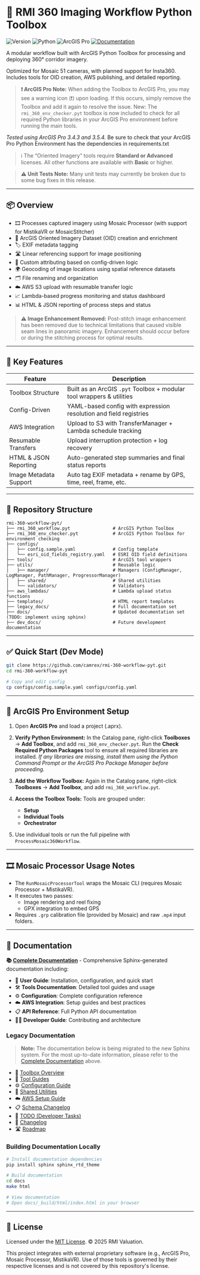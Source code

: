
# 🧰 RMI 360 Imaging Workflow Python Toolbox

![Version](https://img.shields.io/badge/version-v1.3.0-blue) ![Python](https://img.shields.io/badge/python-3.11%2B-blue) ![ArcGIS Pro](https://img.shields.io/badge/ArcGIS_Pro-3.4|3.5-green) [![Documentation](https://img.shields.io/badge/docs-sphinx-blue)](https://camrex.github.io/rmi-360-workflow-pyt/)

A modular workflow built with ArcGIS Python Toolbox for processing and deploying 360° corridor imagery.

Optimized for Mosaic 51 cameras, with planned support for Insta360. Includes tools for OID creation, AWS publishing, and detailed reporting.

> **❗ ArcGIS Pro Note:** When adding the Toolbox to ArcGIS Pro, you may see a warning icon (❗) upon loading. If this occurs, simply remove the Toolbox and add it again to resolve the issue.
New: The `rmi_360_env_checker.pyt` toolbox is now included to check for all required Python libraries in your ArcGIS Pro environment before running the main tools.

*Tested using ArcGIS Pro 3.4.3 and 3.5.4.* Be sure to check that your ArcGIS Pro Python Environment has the dependencies in requirements.txt

> ℹ️ The “Oriented Imagery” tools require **Standard or Advanced** licenses. All other functions are available with **Basic** or higher.

> **⚠️ Unit Tests Note:** Many unit tests may currently be broken due to some bug fixes in this release.


---

## 📦 Overview

- 🎞️ Processes captured imagery using Mosaic Processor (with support for MistikaVR or MosaicStitcher)
- 🧭 ArcGIS Oriented Imagery Dataset (OID) creation and enrichment
- 🏷️ EXIF metadata tagging
- 🛣️ Linear referencing support for image positioning
- 🧩 Custom attributing based on config-driven logic
- 🌍 Geocoding of image locations using spatial reference datasets
- 🗂️ File renaming and organization
- ☁️ AWS S3 upload with resumable transfer logic
- 📈 Lambda-based progress monitoring and status dashboard
- 📊 HTML & JSON reporting of process steps and status

> **⚠️ Image Enhancement Removed:** Post-stitch image enhancement has been removed due to technical limitations that caused visible seam lines in panoramic imagery. Enhancement should occur before or during the stitching process for optimal results.

---

## 🧩 Key Features

| Feature                | Description                                                                 |
|------------------------|-----------------------------------------------------------------------------|
| Toolbox Structure      | Built as an ArcGIS `.pyt` Toolbox + modular tool wrappers & utilities       |
| Config-Driven          | YAML-based config with expression resolution and field registries           |
| AWS Integration        | Upload to S3 with TransferManager + Lambda schedule tracking                |
| Resumable Transfers    | Upload interruption protection + log recovery                              |
| HTML & JSON Reporting  | Auto-generated step summaries and final status reports                      |
| Image Metadata Support | Auto tag EXIF metadata + rename by GPS, time, reel, frame, etc.             |

---

## 📁 Repository Structure

```
rmi-360-workflow-pyt/
├── rmi_360_workflow.pyt                # ArcGIS Python Toolbox
├── rmi_360_env_checker.pyt             # ArcGIS Python Toolbox for environment checking
├── configs/
│   ├── config.sample.yaml              # Config template
│   └── esri_oid_fields_registry.yaml   # ESRI OID field definitions
├── tools/                              # ArcGIS tool wrappers
├── utils/                              # Reusable logic
│   ├── manager/                        # Managers (ConfigManager, LogManager, PathManager, ProgressorManager)
│   ├── shared/                         # Shared utilities
│   └── validators/                     # Validators
├── aws_lambdas/                        # Lambda upload status functions
├── templates/                          # HTML report templates
├── legacy_docs/                        # Full documentation set
├── docs/                               # Updated documentation set  (TODO: implement using sphinx)
├── dev_docs/                           # Future development documentation
```

---

## ✅ Quick Start (Dev Mode)

```bash
git clone https://github.com/camrex/rmi-360-workflow-pyt.git
cd rmi-360-workflow-pyt

# Copy and edit config
cp configs/config.sample.yaml configs/config.yaml
```

---

## 🧭 ArcGIS Pro Environment Setup

1. Open **ArcGIS Pro** and load a project (.aprx).
2. **Verify Python Environment:**
   In the Catalog pane, right-click **Toolboxes** → **Add Toolbox**, and add `rmi_360_env_checker.pyt`.
   Run the **Check Required Python Packages** tool to ensure all required libraries are installed.
   *If any libraries are missing, install them using the Python Command Prompt or the ArcGIS Pro Package Manager before proceeding.*

3. **Add the Workflow Toolbox:**
   Again in the Catalog pane, right-click **Toolboxes** → **Add Toolbox**, and add `rmi_360_workflow.pyt`.

4. **Access the Toolbox Tools:**
   Tools are grouped under:
   - **Setup**
   - **Individual Tools**
   - **Orchestrator**

5. Use individual tools or run the full pipeline with `ProcessMosaic360Workflow`.
---

## 🎞 Mosaic Processor Usage Notes

- The `RunMosaicProcessorTool` wraps the Mosaic CLI (requires Mosaic Processor + MistikaVR).
- It executes two passes:
  - Image rendering and reel fixing
  - GPX integration to embed GPS
- Requires `.grp` calibration file (provided by Mosaic) and raw `.mp4` input folders.

---

## 📖 Documentation

**📚 [Complete Documentation](https://camrex.github.io/rmi-360-workflow-pyt/)** - Comprehensive Sphinx-generated documentation including:

- 🚀 **User Guide**: Installation, configuration, and quick start
- 🛠️ **Tools Documentation**: Detailed tool guides and usage
- ⚙️ **Configuration**: Complete configuration reference
- ☁️ **AWS Integration**: Setup guides and best practices
- 📋 **API Reference**: Full Python API documentation
- 👨‍💻 **Developer Guide**: Contributing and architecture

### Legacy Documentation

> **Note:** The documentation below is being migrated to the new Sphinx system.
> For the most up-to-date information, please refer to the [Complete Documentation](https://camrex.github.io/rmi-360-workflow-pyt/) above.

- 📘 [Toolbox Overview](docs_legacy/TOOL_OVERVIEW.md)
- 🔧 [Tool Guides](docs_legacy/TOOL_GUIDES.md)
- ⚙️ [Configuration Guide](docs_legacy/CONFIG_GUIDE.md)
- 🧰 [Shared Utilities](docs_legacy/UTILITIES.md)
- ☁️ [AWS Setup Guide](docs_legacy/AWS_SETUP_GUIDE.md)
- 📋 [Schema Changelog](docs_legacy/SCHEMA_CHANGELOG.md)
- 📄 [TODO (Developer Tasks)](./TODO.md)
- 📝 [Changelog](./CHANGELOG.md)
- 🛣 [Roadmap](docs_legacy/ROADMAP.md)

### Building Documentation Locally

```bash
# Install documentation dependencies
pip install sphinx sphinx_rtd_theme

# Build documentation
cd docs
make html

# View documentation
# Open docs/_build/html/index.html in your browser
```

---

## 📝 License

Licensed under the [MIT License](./LICENSE).
© 2025 RMI Valuation.

This project integrates with external proprietary software (e.g., ArcGIS Pro, Mosaic Processor, MistikaVR).
Use of those tools is governed by their respective licenses and is not covered by this repository's license.
